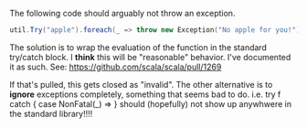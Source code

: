 The following code should arguably not throw an exception.

```scala
util.Try("apple").foreach(_ => throw new Exception("No apple for you!"))
```

The solution is to wrap the evaluation of the function in the standard try/catch block.
I **think** this will be "reasonable" behavior.  I've documented it as such.  See: https://github.com/scala/scala/pull/1269

If that's pulled, this gets closed as "invalid".   The other alternative is to **ignore** exceptions completely, something that seems bad to do.  i.e. try f catch { case NonFatal(_) => }   should (hopefully) not show up anywhwere in the standard library!!!!
